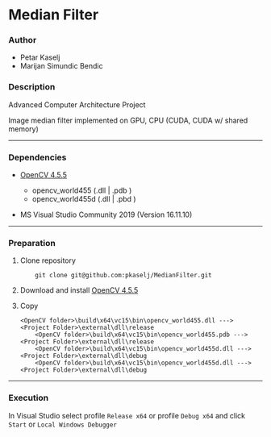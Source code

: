 Median Filter
=============

### Author

- Petar Kaselj
- Marijan Simundic Bendic

### Description


Advanced Computer Architecture Project

Image median filter implemented on GPU, CPU (CUDA, CUDA w/ shared memory)

---

### Dependencies

-	[OpenCV 4.5.5](https://opencv.org/releases/)
	- opencv_world455 (.dll | .pdb )
	- opencv_world455d (.dll | .pbd )
	
-	MS Visual Studio Community 2019 (Version 16.11.10)

---

### Preparation


1. Clone repository

	```
		git clone git@github.com:pkaselj/MedianFilter.git
	```
    
2. Download and install [OpenCV 4.5.5](https://opencv.org/releases/)

3. Copy
	```
    <OpenCV folder>\build\x64\vc15\bin\opencv_world455.dll ---> <Project Folder>\external\dll\release
        <OpenCV folder>\build\x64\vc15\bin\opencv_world455.pdb ---> <Project Folder>\external\dll\release
        <OpenCV folder>\build\x64\vc15\bin\opencv_world455d.dll ---> <Project Folder>\external\dll\debug
        <OpenCV folder>\build\x64\vc15\bin\opencv_world455d.dll ---> <Project Folder>\external\dll\debug
    ```

---

### Execution

In Visual Studio select profile ```Release x64``` or profile ```Debug x64``` and click ```Start``` or ```Local Windows Debugger```
